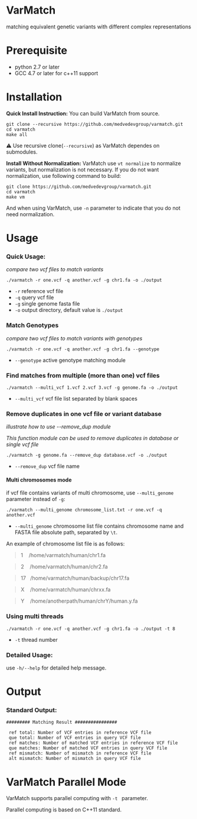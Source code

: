 # VarMatch
matching equivalent genetic variants with different complex representations

# Prerequisite
- python 2.7 or later
- GCC 4.7 or later for c++11 support

# Installation
**Quick Install Instruction:**
You can build VarMatch from source. 
```
git clone --recursive https://github.com/medvedevgroup/varmatch.git
cd varmatch
make all
```
:warning: Use recursive clone(`--recursive`) as VarMatch dependes on submodules.

**Install Without Normalization:**
VarMatch use `vt normalize` to normalize variants, but normalization is not necessary. If you do not want normalization, use following command to build:
```
git clone https://github.com/medvedevgroup/varmatch.git
cd varmatch
make vm
```
And when using VarMatch, use `-n` parameter to indicate that you do not need normalization.

# Usage
### Quick Usage:

*compare two vcf files to match variants*

```
./varmatch -r one.vcf -q another.vcf -g chr1.fa -o ./output
```
- `-r` reference vcf file
- `-q` query vcf file
- `-g` single genome fasta file
- `-o` output directory, default value is `./output`

### Match Genotypes

*compare two vcf files to match variants with genotypes*

```
./varmatch -r one.vcf -q another.vcf -g chr1.fa --genotype
```

- `--genotype` active genotype matching module


### Find matches from multiple (more than one) vcf files

```
./varmatch --multi_vcf 1.vcf 2.vcf 3.vcf -g genome.fa -o ./output
```

- `--multi_vcf`  vcf file list separated by blank spaces


### Remove duplicates in one vcf file or variant database

*illustrate how to use --remove_dup module*

*This function module can be used to remove duplicates in database or single vcf file*

```
./varmatch -g genome.fa --remove_dup database.vcf -o ./output
```

- `--remove_dup` vcf file name



#### Multi chromosomes mode

if vcf file contains variants of multi chromosome, use `--multi_genome` parameter instead of `-g`:


```
./varmatch --multi_genome chromosome_list.txt -r one.vcf -q another.vcf
```

- `--multi_genome` chromosome list file contains chromosome name and FASTA file absolute path, separated by `\t`.

An example of chromosome list file is as follows:

>1&nbsp;&nbsp;&nbsp;&nbsp;/home/varmatch/human/chr1.fa

>2&nbsp;&nbsp;&nbsp;&nbsp;/home/varmatch/human/chr2.fa

>17&nbsp;&nbsp;&nbsp;/home/varmatch/human/backup/chr17.fa

>X&nbsp;&nbsp;&nbsp;&nbsp;/home/varmatch/human/chrxx.fa

>Y&nbsp;&nbsp;&nbsp;&nbsp;/home/anotherpath/human/chrY/human.y.fa


### Using multi threads

```
./varmatch -r one.vcf -q another.vcf -g chr1.fa -o ./output -t 8
```

- `-t` thread number




### Detailed Usage:

use `-h/--help` for detailed help message.


# Output
### Standard Output:
```
######### Matching Result ################

 ref total: Number of VCF entries in reference VCF file
 que total: Number of VCF entries in query VCF file
 ref matches: Number of matched VCF entries in reference VCF file
 que matches: Number of matched VCF entries in query VCF file
 ref mismatch: Number of mismatch in reference VCF file
 alt mismatch: Number of mismatch in query VCF file

```
# VarMatch Parallel Mode
VarMatch supports parallel computing with `-t ` parameter.

Parallel computing is based on C++11 standard.
